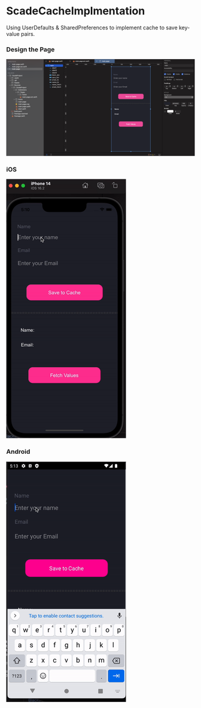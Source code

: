 # ScadeCacheImplmentation
Using UserDefaults &amp; SharedPreferences to implement cache to save key-value pairs.

### Design the Page
![Design page for Cache SCADE Example](/images/image2.png) 




### iOS
![Design page for Cache SCADE Example](/images/image3.gif) 



### Android
![Design page for Cache SCADE Example](/images/image4.gif) 
